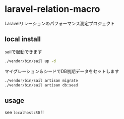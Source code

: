 # laravel-relation-macro
Laravelリレーションのパフォーマンス測定プロジェクト

## local install

sailで起動できます
```bash
./vendor/bin/sail up -d
```

マイグレーション＆シードでDB初期データをセットします
```bash
./vendor/bin/sail artisan migrate
./vendor/bin/sail artisan db:seed
```

## usage

see `localhost:80` !!

